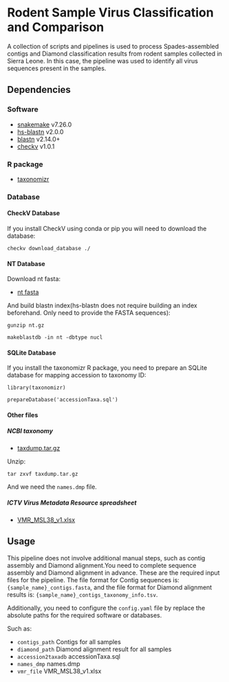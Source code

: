 # Rodent Sample Virus Classification and Comparison
A collection of scripts and pipelines is used to process Spades-assembled contigs and Diamond classification results from rodent samples collected in Sierra Leone. In this case, the pipeline was used to identify all virus sequences present in the samples.

## Dependencies
### Software
* [snakemake](https://github.com/snakemake/snakemake) v7.26.0
* [hs-blastn](https://github.com/chenying2016/queries/tree/master/hs-blastn-src) v2.0.0
* [blastn](https://ftp.ncbi.nlm.nih.gov/blast/executables/blast+/LATEST/) v2.14.0+
* [checkv](https://bitbucket.org/berkeleylab/checkv/src/master/) v1.0.1
### R package
* [taxonomizr](https://cran.r-project.org/web/packages/taxonomizr/index.html)

### Database
#### CheckV Database
If you install CheckV using conda or pip you will need to download the database:

`checkv download_database ./`

#### NT Database
Download nt fasta:
* [nt fasta](https://ftp.ncbi.nlm.nih.gov/blast/db/FASTA/nt.gz)

And build blastn index(hs-blastn does not require building an index beforehand. Only need to provide the FASTA sequences):

`gunzip nt.gz`

`makeblastdb -in nt -dbtype nucl`

#### SQLite Database
If you install the taxonomizr R package, you need to prepare an SQLite database for mapping accession to taxonomy ID:

`library(taxonomizr)`

`prepareDatabase('accessionTaxa.sql')`

#### Other files
##### NCBI taxonomy
* [taxdump.tar.gz](https://ftp.ncbi.nih.gov/pub/taxonomy/taxdump.tar.gz)

Unzip:

`tar zxvf taxdump.tar.gz`

And we need the `names.dmp` file.
##### ICTV Virus Metadata Resource spreadsheet
* [VMR_MSL38_v1.xlsx](https://ictv.global/vmr/current)

## Usage
This pipeline does not involve additional manual steps, such as contig assembly and Diamond alignment.You need to complete sequence assembly and Diamond alignment in advance. These are the required input files for the pipeline. The file format for Contig sequences is: `{sample_name}_contigs.fasta`, and the file format for Diamond alignment results is: `{sample_name}_contigs_taxonomy_info.tsv`.

Additionally, you need to configure the `config.yaml` file by replace the absolute paths for the required software or databases.

Such as:
- `contigs_path`         Contigs for all samples
- `diamond_path`         Diamond alignment result for all samples
- `accession2taxadb`     accessionTaxa.sql
- `names_dmp`            names.dmp
- `vmr_file`             VMR_MSL38_v1.xlsx





